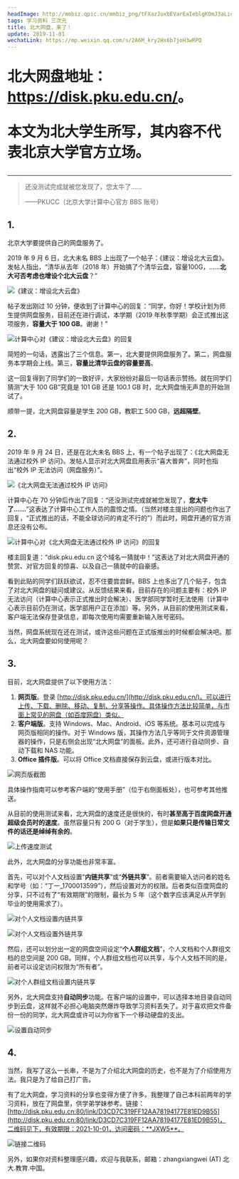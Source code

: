 ```yaml
---
headImage: http://mmbiz.qpic.cn/mmbiz_png/tFXazJuxbEVarEaIeblgKOmJ3aLicCCBXWOViaYR57UwlDc9pWVicyoK92Ur6p30uBvNhsYCd3bExt0dQERpXPPeQ/0
tags: 学习资料 三次元
title: 北大网盘，来了！
update: 2019-11-01
wechatLink: https://mp.weixin.qq.com/s/2A6M_kry2Hx6b7joH3wRPQ
---
```

<div style="font-size: 2rem; font-weight: bold; color: var(--color-warm-dark);">
<p>北大网盘地址：<a href="https://disk.pku.edu.cn/">https://disk.pku.edu.cn/</a>。</p>
<p>本文为北大学生所写，其内容不代表北京大学官方立场。</p>
</div>

----

> 还没测试完成就被您发现了，您太牛了……
>
> ——PKUCC（北京大学计算中心官方 BBS 账号）

## 1.
北京大学要提供自己的网盘服务了。

2019 年 9 月 6 日，北大未名 BBS 上出现了一个帖子：《建议：增设北大云盘》。发帖人指出，“清华从去年（2018 年）开始搞了个清华云盘，容量100G，……**北大可否考虑也增设个北大云盘**？”

![《建议：增设北大云盘》](https://s2.ax1x.com/2019/09/25/uelB8g.png)

帖子发出刚过 10 分钟，便收到了计算中心的回复：“同学，你好！学校计划为师生提供网盘服务，目前还在进行调试，本学期（2019 年秋季学期）会正式推出这项服务，**容量大于 100 GB**。谢谢！”

![计算中心对《建议：增设北大云盘》的回复](https://s2.ax1x.com/2019/09/25/uel0PS.png)

简短的一句话，透露出了三个信息。第一，北大要提供网盘服务了。第二，网盘服务本学期会上线。第三，**容量比清华云盘的容量要高**。

这一回复得到了同学们的一致好评，大家纷纷对最后一句话表示赞扬。就在同学们猜测“大于 100 GB”究竟是 101 GB 还是 100.1 GB 时，北大网盘悄无声息的开始测试了。

顺带一提，北大网盘容量是学生 200 GB，教职工 500 GB，**远超隔壁**。

## 2.
2019 年 9 月 24 日，还是在北大未名 BBS 上，有一个帖子出现了：《北大网盘无法通过校外 IP 访问》。发帖人显示对北大网盘启用表示“喜大普奔”，同时也指出“校外 IP 无法访问（网盘服务）”。

![《北大网盘无法通过校外 IP 访问》](https://s2.ax1x.com/2019/09/25/ueld58.png)

计算中心在 70 分钟后作出了回复：“还没测试完成就被您发现了，**您太牛了……**”这表达了计算中心工作人员的震惊之情。（当然对楼主提出的问题也作出了回复，“正式推出的话，不能全球访问的肯定不行的”）而此时，网盘开通的官方消息还没有公布。

![计算中心对《北大网盘无法通过校外 IP 访问》的回复](https://s2.ax1x.com/2019/09/25/uelaUf.png)

楼主回复道：“disk.pku.edu.cn 这个域名一猜就中！”这表达了对北大网盘开通的赞赏、对官方回复的惊喜、以及自己一猜就中的自豪感。

看到此贴的同学们跃跃欲试，忍不住要尝尝鲜。BBS 上也多出了几个贴子，包含了对北大网盘的疑问或建议。从反馈结果来看，目前存在的问题主要有：校外 IP 无法访问（计算中心表示正式推出时会解决）、医学部同学暂时无法使用（计算中心表示目前仍在测试，医学部用户正在添加）等。另外，从目前的使用测试来看，客户端无法保存登录信息，即每次使用均需要重新输入账号密码。

当然，网盘系统现在还在测试，或许这些问题在正式版推出的时候都会解决吧。那么，北大网盘要如何使用呢？

## 3.
目前，北大网盘提供了以下使用方法：

1. **网页版**。登录 [http://disk.pku.edu.cn/](http://disk.pku.edu.cn/)。可以进行上传、下载、删除、移动、复制、分享等操作。具体操作方法比较简单，与市面上常见的网盘（如百度网盘）类似。
2. **客户端版**。支持 Windows、Mac、Android、iOS 等系统。基本可以完成与网页版相同的操作。对于 Windows 版，其操作方法几乎等同于文件资源管理器的操作，只是右侧会出现“北大网盘”的面板。此外，还可进行自动同步、自动下载和 NAS 功能。
3. **Office 插件版**。可以将 Office 文档直接保存到云盘，或进行版本对比。

![网页版截图](https://s2.ax1x.com/2019/09/25/ue3O3D.png)

具体操作指南可以参考客户端的“使用手册”（位于右侧面板处），也可参考其他推送。

从目前的使用测试来看，北大网盘的速度还是很快的，有时**甚至高于百度网盘开通超级会员时的速度**。虽然容量只有 200 G（对于学生），但是**如果只是传输日常文件的话还是绰绰有余的**。

![上传速度测试](https://s2.ax1x.com/2019/09/25/uelUVP.png)

此外，北大网盘的分享功能也非常丰富。

首先，可以对个人文档设置“**内链共享**”或“**外链共享**”。前者需要输入访问者的姓名和学号（如：“丁一_1700013599”），然后设置对方的权限。后者类似百度网盘的分享，只不过有了“有效期限”的限制，最长为 5 年（这个数字应该满足从开学到毕业的使用需求了）。

![对个人文档设置内链共享](https://s2.ax1x.com/2019/09/25/ue3L9O.png)

![对个人文档设置外链共享](https://s2.ax1x.com/2019/09/25/ue3b4K.png)

然后，还可以划分出一定的网盘空间设定“**个人群组文档**”，个人文档和个人群组文档的总空间是 200 GB。同样，个人群组文档也可以共享，与个人文档不同的是，前者可以设定访问权限为“所有者”。

![对个人群组文档设置内链共享](https://s2.ax1x.com/2019/09/25/ue3HN6.png)

另外，北大网盘支持**自动同步**功能。在客户端的设置中，可以选择本地目录自动同步到云盘，这样就不必担心电脑突然爆炸导致学习资料丢失了。对于喜欢把文件备份一份的同学，北大网盘或许可以为你省下一个移动硬盘的支出。

![设置自动同步](https://s2.ax1x.com/2019/09/25/ue37Ax.png)

## 4.
当然，我写了这么一长串，不是为了介绍北大网盘的历史，也不是为了介绍使用方法。我只是为了给自己打广告。

有了北大网盘，学习资料的分享也变得方便了许多。我整理了自己本科前两年的学习资料，放在了网盘里，供学弟学妹参考。链接：[http://disk.pku.edu.cn:80/link/D3CD7C319FF12AA78194177E81ED9B55](http://disk.pku.edu.cn:80/link/D3CD7C319FF12AA78194177E81ED9B55)，二维码见下，有效期限：2021-10-01，访问密码：**JXW5**。

![链接二维码](https://s2.ax1x.com/2019/09/25/ue8jiV.png)

另外，如果你对资料整理感兴趣，欢迎与我联系，邮箱：zhangxiangwei (AT) 北大.教育.中国。